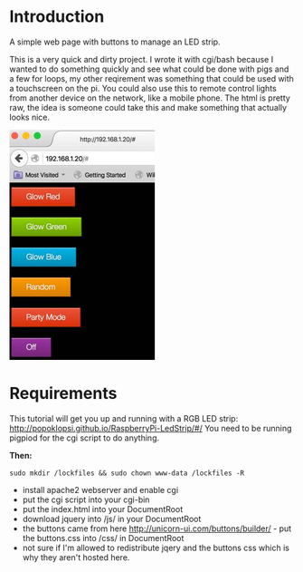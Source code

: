 # Introduction

A simple web page with buttons to manage an LED strip. 

This is a very quick and dirty project. I wrote it with cgi/bash because I wanted to do something quickly and see what could be done with pigs and a few for loops, my other reqirement was something that could be used with a touchscreen on the pi. You could also use this to remote control lights from another device on the network, like a mobile phone. The html is pretty raw, the idea is someone could take this and make something that actually looks nice. 

![ScreenShot](/screenshots/screen.jpg)

# Requirements

This tutorial will get you up and running with a RGB LED strip: http://popoklopsi.github.io/RaspberryPi-LedStrip/#/ 
You need to be running pigpiod for the cgi script to do anything.

**Then:**
```
sudo mkdir /lockfiles && sudo chown www-data /lockfiles -R
```
* install apache2 webserver and enable cgi
* put the cgi script into your cgi-bin
* put the index.html into your DocumentRoot
* download jquery into /js/ in your DocumentRoot
* the buttons came from here http://unicorn-ui.com/buttons/builder/ - put the buttons.css into /css/ in DocumentRoot
* not sure if I'm allowed to redistribute jqery and the buttons css which is why they aren't hosted here.
